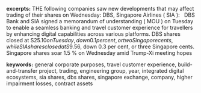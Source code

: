 **excerpts:** THE following companies saw new developments that may affect trading of their shares on Wednesday: 
 DBS, Singapore Airlines ( SIA ):   DBS Bank and SIA signed a memorandum of understanding ( MOU ) on Tuesday to enable a seamless banking and travel customer experience for travellers by enhancing digital capabilities across various platforms. DBS shares closed at S$25.10 on Tuesday, down 0.1 per cent, or two Singapore cents, while SIA shares closed at S$9.56, down 0.3 per cent, or three Singapore cents. Singapore shares soar 1.5 % on Wednesday amid Trump-Xi meeting hopes

**keywords:** general corporate purposes, travel customer experience, build-and-transfer project, trading, engineering group, year, integrated digital ecosystems, sia shares, dbs shares, singapore exchange, company, higher impairment losses, contract assets
